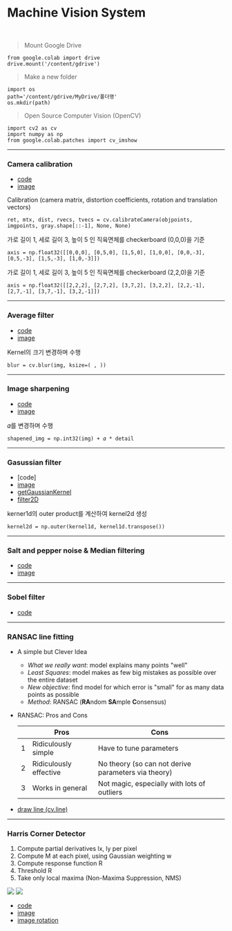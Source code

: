 # Machine Vision System
<br>

> Mount Google Drive
```
from google.colab import drive
drive.mount('/content/gdrive')
```
> Make a new folder 
```
import os
path='/content/gdrive/MyDrive/폴더명'
os.mkdir(path)
```
> Open Source Computer Vision (OpenCV)
```
import cv2 as cv
import numpy as np
from google.colab.patches import cv_imshow
```

<hr>

### Camera calibration 
- [code](https://github.com/aaliyahee/MachineVision/blob/main/CameraCalibration.ipynb)<br>
- [image](https://github.com/aaliyahee/MachineVision/issues/1)

Calibration (camera matrix, distortion coefficients, rotation and translation vectors)
```
ret, mtx, dist, rvecs, tvecs = cv.calibrateCamera(objpoints, imgpoints, gray.shape[::-1], None, None)
```
가로 길이 1, 세로 길이 3, 높이 5 인 직육면체를 checkerboard (0,0,0)을 기준 
```
axis = np.float32([[0,0,0], [0,5,0], [1,5,0], [1,0,0], [0,0,-3], [0,5,-3], [1,5,-3], [1,0,-3]])
```
가로 길이 1, 세로 길이 3, 높이 5 인 직육면체를 checkerboard (2,2,0)을 기준 
```
axis = np.float32([[2,2,2], [2,7,2], [3,7,2], [3,2,2], [2,2,-1], [2,7,-1], [3,7,-1], [3,2,-1]])
```
<hr>

### Average filter
- [code](https://github.com/aaliyahee/MachineVision/blob/main/AverageFiltering.ipynb)
- [image](https://github.com/aaliyahee/MachineVision/issues/2)

Kernel의 크기 변경하며 수행
```
blur = cv.blur(img, ksize=( , ))
```
<hr>

### Image sharpening
- [code](https://github.com/aaliyahee/MachineVision/commit/74bfa7ae725849ba2efc4a5ec4584be88df17628)
- [image](https://github.com/aaliyahee/MachineVision/issues/3)

𝛼를 변경하며 수행
```
shapened_img = np.int32(img) + 𝛼 * detail 
```
<hr>

### Gasussian filter
- [code]
- [image](https://github.com/aaliyahee/MachineVision/issues/4)
- [getGaussianKernel](https://docs.opencv.org/4.1.2/d4/d86/group__imgproc__filter.html#gac05a120c1ae92a6060dd0db190a61afa)
- [filter2D](https://docs.opencv.org/4.1.2/d4/d86/group__imgproc__filter.html#ga27c049795ce870216ddfb366086b5a04)

kerner1d의 outer product를 계산하여 kernel2d 생성
```
kernel2d = np.outer(kernel1d, kernel1d.transpose())
```
<hr>

### Salt and pepper noise & Median filtering
- [code](https://github.com/aaliyahee/MachineVision/blob/main/SaltandPepper%26Medianfilter.ipynb)
- [image](https://github.com/aaliyahee/MachineVision/issues/5)
 
<hr>
 
### Sobel filter
- [code](https://github.com/aaliyahee/MachineVision/blob/main/SobelFilter_gradient.ipynb)
<hr>

### RANSAC line fitting
- A simple but Clever Idea
  - _What we really want_: model explains many points "well"
  - _Least Squares_: model makes as few big mistakes as possible over the entire dataset
  - _New objective_: find model for which error is "small" for as many data points as possible
  - _Method_: RANSAC (**RA**ndom **SA**mple **C**onsensus)

- RANSAC: Pros and Cons <br>

  ||Pros|Cons|
  |------|---|---|
  |1|Ridiculously simple|Have to tune parameters|
  |2|Ridiculously effective|No theory (so can not derive parameters via theory)|
  |3|Works in general|Not magic, especially with lots of outliers|
  
- [draw line (cv.line)](https://opencv-python.readthedocs.io/en/latest/doc/03.drawShape/drawShape.html)
<hr>
 
 
### Harris Corner Detector
 1. Compute partial derivatives lx, ly per pixel
 2. Compute M at each pixel, using Gaussian weighting w
 3. Compute response function R
 4. Threshold R
 5. Take only local maxima (Non-Maxima Suppression, NMS)
  <img src="https://user-images.githubusercontent.com/48505950/140012775-83fe5dec-484e-4096-8d67-2e936b807539.png">
  <img src="https://user-images.githubusercontent.com/48505950/140013125-86340f09-0abf-46c8-8086-60d781fd9dff.png">
 
- [code]()
- [image](https://github.com/aaliyahee/MachineVision/issues/7)
- [image rotation](https://docs.opencv.org/master/d2/de8/group__core__array.html#ga4ad01c0978b0ce64baa246811deeac24)
